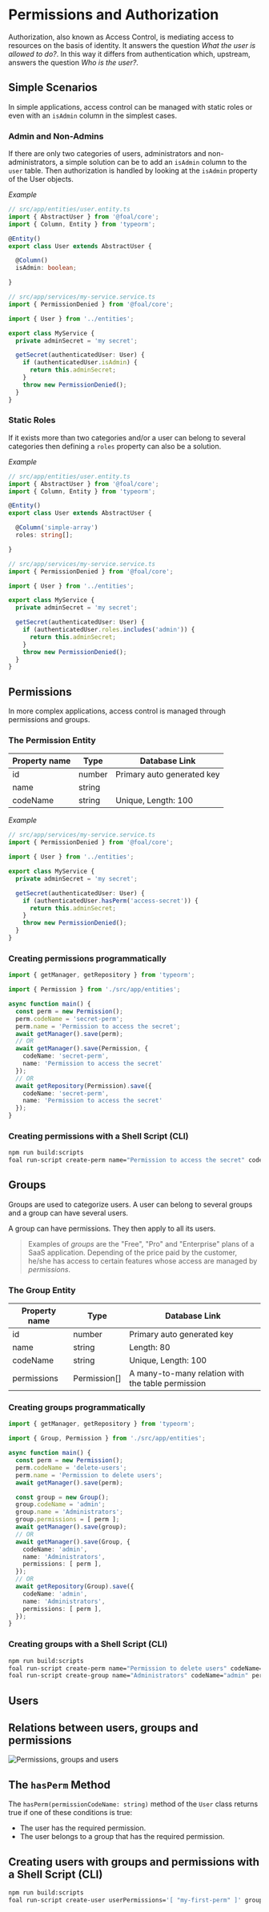 # Permissions and Authorization

Authorization, also known as Access Control, is mediating access to resources on the basis of identity. It answers the question *What the user is allowed to do?*. In this way it differs from authentication which, upstream, answers the question *Who is the user?*.

## Simple Scenarios

In simple applications, access control can be managed with static roles or even with an `isAdmin` column in the simplest cases.

### Admin and Non-Admins

If there are only two categories of users, administrators and non-administrators, a simple solution can be to add an `isAdmin` column to the `user` table. Then authorization is handled by looking at the `isAdmin` property of the User objects.

*Example*
```typescript
// src/app/entities/user.entity.ts
import { AbstractUser } from '@foal/core';
import { Column, Entity } from 'typeorm';

@Entity()
export class User extends AbstractUser {

  @Column()
  isAdmin: boolean;

}
```

```typescript
// src/app/services/my-service.service.ts
import { PermissionDenied } from '@foal/core';

import { User } from '../entities';

export class MyService {
  private adminSecret = 'my secret';

  getSecret(authenticatedUser: User) {
    if (authenticatedUser.isAdmin) {
      return this.adminSecret;
    }
    throw new PermissionDenied();
  }
}
```

### Static Roles

If it exists more than two categories and/or a user can belong to several categories then defining a `roles` property can also be a solution.

*Example*
```typescript
// src/app/entities/user.entity.ts
import { AbstractUser } from '@foal/core';
import { Column, Entity } from 'typeorm';

@Entity()
export class User extends AbstractUser {

  @Column('simple-array')
  roles: string[];

}
```

```typescript
// src/app/services/my-service.service.ts
import { PermissionDenied } from '@foal/core';

import { User } from '../entities';

export class MyService {
  private adminSecret = 'my secret';

  getSecret(authenticatedUser: User) {
    if (authenticatedUser.roles.includes('admin')) {
      return this.adminSecret;
    }
    throw new PermissionDenied();
  }
}
```

## Permissions

In more complex applications, access control is managed through permissions and groups.

### The Permission Entity

| Property name | Type | Database Link |
| --- | --- | --- |
| id | number | Primary auto generated key |
| name | string | |
| codeName | string | Unique, Length: 100 |

*Example*
```typescript
// src/app/services/my-service.service.ts
import { PermissionDenied } from '@foal/core';

import { User } from '../entities';

export class MyService {
  private adminSecret = 'my secret';

  getSecret(authenticatedUser: User) {
    if (authenticatedUser.hasPerm('access-secret')) {
      return this.adminSecret;
    }
    throw new PermissionDenied();
  }
}
```

### Creating permissions programmatically

```typescript
import { getManager, getRepository } from 'typeorm';

import { Permission } from './src/app/entities';

async function main() {
  const perm = new Permission();
  perm.codeName = 'secret-perm';
  perm.name = 'Permission to access the secret';
  await getManager().save(perm);
  // OR
  await getManager().save(Permission, {
    codeName: 'secret-perm',
    name: 'Permission to access the secret'
  });
  // OR
  await getRepository(Permission).save({
    codeName: 'secret-perm',
    name: 'Permission to access the secret'
  });
}
```

### Creating permissions with a Shell Script (CLI)

```sh
npm run build:scripts
foal run-script create-perm name="Permission to access the secret" codeName="access-secret"
```

## Groups

Groups are used to categorize users. A user can belong to several groups and a group can have several users.

A group can have permissions. They then apply to all its users.

> Examples of *groups* are the "Free", "Pro" and "Enterprise" plans of a SaaS application. Depending of the price paid by the customer, he/she has access to certain features whose access are managed by *permissions*.

### The Group Entity

| Property name | Type | Database Link |
| --- | --- | --- |
| id | number | Primary auto generated key |
| name | string | Length: 80 |
| codeName | string | Unique, Length: 100 |
| permissions | Permission[] | A many-to-many relation with the table permission |

### Creating groups programmatically

```typescript
import { getManager, getRepository } from 'typeorm';

import { Group, Permission } from './src/app/entities';

async function main() {
  const perm = new Permission();
  perm.codeName = 'delete-users';
  perm.name = 'Permission to delete users';
  await getManager().save(perm);

  const group = new Group();
  group.codeName = 'admin';
  group.name = 'Administrators';
  group.permissions = [ perm ];
  await getManager().save(group);
  // OR
  await getManager().save(Group, {
    codeName: 'admin',
    name: 'Administrators',
    permissions: [ perm ],
  });
  // OR
  await getRepository(Group).save({
    codeName: 'admin',
    name: 'Administrators',
    permissions: [ perm ],
  });
}
```

### Creating groups with a Shell Script (CLI)

```sh
npm run build:scripts
foal run-script create-perm name="Permission to delete users" codeName="delete-users"
foal run-script create-group name="Administrators" codeName="admin" permissions='[ "delete-users" ]'
```

## Users

## Relations between users, groups and permissions

![Permissions, groups and users](./permissions-groups-and-users.png)

## The `hasPerm` Method

The `hasPerm(permissionCodeName: string)` method of the `User` class returns true if one of these conditions is true:
- The user has the required permission.
- The user belongs to a group that has the required permission.

## Creating users with groups and permissions with a Shell Script (CLI)

```sh
npm run build:scripts
foal run-script create-user userPermissions='[ "my-first-perm" ]' groups='[ "my-group" ]'
```